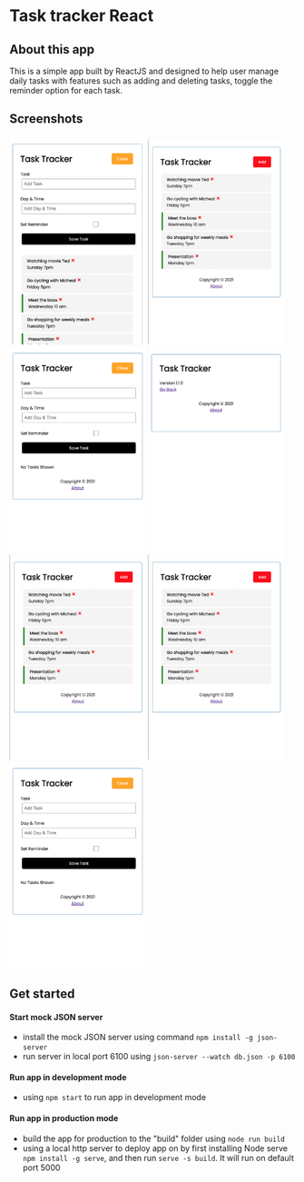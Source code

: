 # Task tracker React

## About this app
This is a simple app built by ReactJS and designed to help user manage daily tasks with features such as adding and deleting tasks, toggle the reminder option for each task.

## Screenshots
<img src="screenshots/ShowAddTask.png" width="240" alt="ShowAddTask"/>  <img src="screenshots/HideAddTask.png" width="240" alt="HideAddTask"/>  <img src="screenshots/NoTask.png" width="240" alt="NoTask"/>  <img src="screenshots/AboutPage.png" width="240" alt="AboutPage"/>
 <img src="screenshots/HideAddTask.png" width="240" alt="HideAddTask"/> <img src="screenshots/HideAddTask.png" width="240" alt="HideAddTask"/><img src="screenshots/NoTask.png" width="240" alt="NoTask"/>
## Get started
#### Start mock JSON server
- install the mock JSON server using command `npm install -g json-server`
- run server in local port 6100 using `json-server --watch db.json -p 6100`
#### Run app in development mode
- using `npm start` to run app in development mode
#### Run app in production mode
- build the app for production to the "build" folder using `node run build`
- using a local http server to deploy app on by first installing Node serve `npm install -g serve`,
and then run `serve -s build`. It will run on default port 5000

